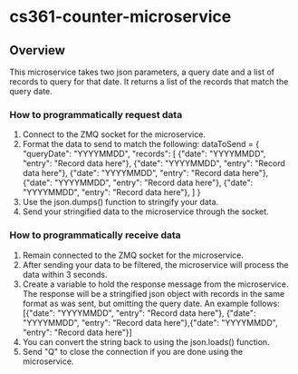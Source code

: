 # cs361-counter-microservice

## Overview
This microservice takes two json parameters, a query date and a list of records to query for that date. It returns a list of the records that match the query date.

### How to programmatically request data
1. Connect to the ZMQ socket for the microservice.
2. Format the data to send to match the following:
    dataToSend = {
        "queryDate": "YYYYMMDD",
        "records": [
            {"date": "YYYYMMDD", "entry": "Record data here"},
            {"date": "YYYYMMDD", "entry": "Record data here"},
            {"date": "YYYYMMDD", "entry": "Record data here"},
            {"date": "YYYYMMDD", "entry": "Record data here"},
            {"date": "YYYYMMDD", "entry": "Record data here"},
        ]
    }
3. Use the json.dumps() function to stringify your data.
4. Send your stringified data to the microservice through the socket.

### How to programmatically receive data
1. Remain connected to the ZMQ socket for the microservice.
2. After sending your data to be filtered, the microservice will process the data within 3 seconds.
3. Create a variable to hold the response message from the microservice. The response will be a stringified json object with records in the same format as was sent, but omitting the query date. An example follows:
    [{"date": "YYYYMMDD", "entry": "Record data here"}, {"date": "YYYYMMDD", "entry": "Record data here"},{"date": "YYYYMMDD", "entry": "Record data here"}]
4. You can convert the string back to using the json.loads() function.
5. Send "Q" to close the connection if you are done using the microservice.